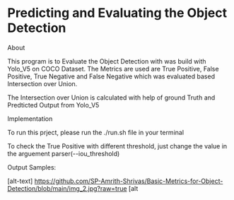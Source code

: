 # Predicting and Evaluating the Object Detection

About

This program is to Evaluate the Object Detection with was build with Yolo_V5 on COCO Dataset. The Metrics are used are True Positive, False Positive, True Negative and False Negative which was evaluated based Intersection over Union.

The Intersection over Union is calculated with help of ground Truth and Predticted Output from Yolo_V5

Implementation

To run this prject, please run the ./run.sh file in your terminal

To check the True Positive with different threshold, just change the value in the arguement parser(--iou_threshold)

Output Samples:

[alt-text] https://github.com/SP-Amrith-Shrivas/Basic-Metrics-for-Object-Detection/blob/main/img_2.jpg?raw=true
[alt
